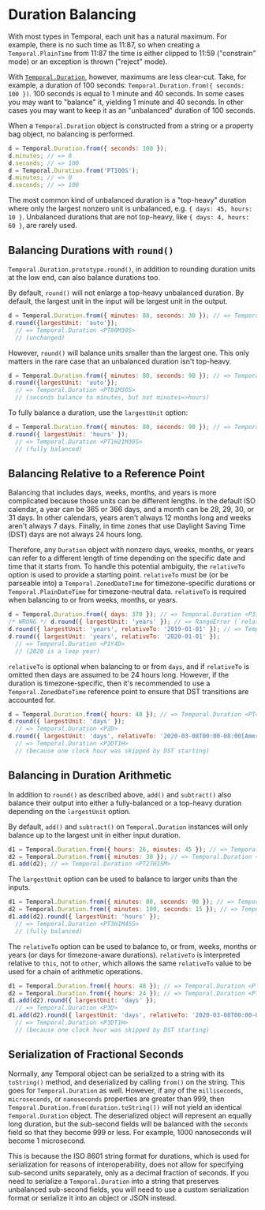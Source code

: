 # Duration Balancing

With most types in Temporal, each unit has a natural maximum.
For example, there is no such time as 11:87, so when creating a `Temporal.PlainTime` from 11:87 the time is either clipped to 11:59 ("constrain" mode) or an exception is thrown ("reject" mode).

With [`Temporal.Duration`](./duration.md), however, maximums are less clear-cut.
Take, for example, a duration of 100 seconds: `Temporal.Duration.from({ seconds: 100 })`.
100 seconds is equal to 1 minute and 40 seconds.
In some cases you may want to "balance" it, yielding 1 minute and 40 seconds.
In other cases you may want to keep it as an "unbalanced" duration of 100 seconds.

When a `Temporal.Duration` object is constructed from a string or a property bag object, no balancing is performed.

```javascript
d = Temporal.Duration.from({ seconds: 100 });
d.minutes; // => 0
d.seconds; // => 100
d = Temporal.Duration.from('PT100S');
d.minutes; // => 0
d.seconds; // => 100
```

The most common kind of unbalanced duration is a "top-heavy" duration where only the largest nonzero unit is unbalanced, e.g. `{ days: 45, hours: 10 }`.
Unbalanced durations that are not top-heavy, like `{ days: 4, hours: 60 }`, are rarely used.

## Balancing Durations with `round()`

`Temporal.Duration.prototype.round()`, in addition to rounding duration units at the low end, can also balance durations too.

By default, `round()` will not enlarge a top-heavy unbalanced duration.
By default, the largest unit in the input will be largest unit in the output.

```javascript
d = Temporal.Duration.from({ minutes: 80, seconds: 30 }); // => Temporal.Duration <PT80M30S>
d.round({largestUnit: 'auto'});
  // => Temporal.Duration <PT80M30S>
  // (unchanged)
```

However, `round()` will balance units smaller than the largest one.
This only matters in the rare case that an unbalanced duration isn't top-heavy.

```javascript
d = Temporal.Duration.from({ minutes: 80, seconds: 90 }); // => Temporal.Duration <PT80M90S>
d.round({largestUnit: 'auto'});
  // => Temporal.Duration <PT81M30S>
  // (seconds balance to minutes, but not minutes=>hours)
```

To fully balance a duration, use the `largestUnit` option:

```javascript
d = Temporal.Duration.from({ minutes: 80, seconds: 90 }); // => Temporal.Duration <PT80M90S>
d.round({ largestUnit: 'hours' });
  // => Temporal.Duration <PT1H21M30S>
  // (fully balanced)
```

## Balancing Relative to a Reference Point

Balancing that includes days, weeks, months, and years is more complicated because those units can be different lengths.
In the default ISO calendar, a year can be 365 or 366 days, and a month can be 28, 29, 30, or 31 days.
In other calendars, years aren't always 12 months long and weeks aren't always 7 days.
Finally, in time zones that use Daylight Saving Time (DST) days are not always 24 hours long.

Therefore, any `Duration` object with nonzero days, weeks, months, or years can refer to a different length of time depending on the specific date and time that it starts from.
To handle this potential ambiguity, the `relativeTo` option is used to provide a starting point.
`relativeTo` must be (or be parseable into) a `Temporal.ZonedDateTime` for timezone-specific durations or `Temporal.PlainDateTime` for timezone-neutral data.
`relativeTo` is required when balancing to or from weeks, months, or years.

```javascript
d = Temporal.Duration.from({ days: 370 }); // => Temporal.Duration <P370D>
/* WRONG */ d.round({ largestUnit: 'years' }); // => RangeError (`relativeTo` is required)
d.round({ largestUnit: 'years', relativeTo: '2019-01-01' }); // => Temporal.Duration <P1Y5D>
d.round({ largestUnit: 'years', relativeTo: '2020-01-01' });
  // => Temporal.Duration <P1Y4D>
  // (2020 is a leap year)
```

`relativeTo` is optional when balancing to or from `days`, and if `relativeTo` is omitted then days are assumed to be 24 hours long.
However, if the duration is timezone-specific, then it's recommended to use a `Temporal.ZonedDateTime` reference point to ensure that DST transitions are accounted for.

<!-- prettier-ignore-start -->
```javascript
d = Temporal.Duration.from({ hours: 48 }); // => Temporal.Duration <PT48H>
d.round({ largestUnit: 'days' });
  // => Temporal.Duration <P2D>
d.round({ largestUnit: 'days', relativeTo: '2020-03-08T00:00-08:00[America/Los_Angeles]' });
  // => Temporal.Duration <P2DT1H>
  // (because one clock hour was skipped by DST starting)
```
<!-- prettier-ignore-end -->

## Balancing in Duration Arithmetic

In addition to `round()` as described above, `add()` and `subtract()` also balance their output into either a fully-balanced or a top-heavy duration depending on the `largestUnit` option.

By default, `add()` and `subtract()` on `Temporal.Duration` instances will only balance up to the largest unit in either input duration.

```javascript
d1 = Temporal.Duration.from({ hours: 26, minutes: 45 }); // => Temporal.Duration <PT26H45M>
d2 = Temporal.Duration.from({ minutes: 30 }); // => Temporal.Duration <PT30M>
d1.add(d2); // => Temporal.Duration <PT27H15M>
```

The `largestUnit` option can be used to balance to larger units than the inputs.

```javascript
d1 = Temporal.Duration.from({ minutes: 80, seconds: 90 }); // => Temporal.Duration <PT80M90S>
d2 = Temporal.Duration.from({ minutes: 100, seconds: 15 }); // => Temporal.Duration <PT100M15S>
d1.add(d2).round({ largestUnit: 'hours' });
  // => Temporal.Duration <PT3H1M45S>
  // (fully balanced)
```

The `relativeTo` option can be used to balance to, or from, weeks, months or years (or days for timezone-aware durations).
`relativeTo` is interpreted relative to `this`, not to `other`, which allows the same `relativeTo` value to be used for a chain of arithmetic operations.

<!-- prettier-ignore-start -->
```javascript
d1 = Temporal.Duration.from({ hours: 48 }); // => Temporal.Duration <PT48H>
d2 = Temporal.Duration.from({ hours: 24 }); // => Temporal.Duration <PT24H>
d1.add(d2).round({ largestUnit: 'days' });
  // => Temporal.Duration <P3D>
d1.add(d2).round({ largestUnit: 'days', relativeTo: '2020-03-08T00:00-08:00[America/Los_Angeles]' });
  // => Temporal.Duration <P3DT1H>
  // (because one clock hour was skipped by DST starting)
```
<!-- prettier-ignore-end -->

## Serialization of Fractional Seconds

Normally, any Temporal object can be serialized to a string with its `toString()` method, and deserialized by calling `from()` on the string.
This goes for `Temporal.Duration` as well.
However, if any of the `milliseconds`, `microseconds`, or `nanoseconds` properties are greater than 999, then `Temporal.Duration.from(duration.toString())` will not yield an identical `Temporal.Duration` object.
The deserialized object will represent an equally long duration, but the sub-second fields will be balanced with the `seconds` field so that they become 999 or less.
For example, 1000 nanoseconds will become 1 microsecond.

This is because the ISO 8601 string format for durations, which is used for serialization for reasons of interoperability, does not allow for specifying sub-second units separately, only as a decimal fraction of seconds.
If you need to serialize a `Temporal.Duration` into a string that preserves unbalanced sub-second fields, you will need to use a custom serialization format or serialize it into an object or JSON instead.
